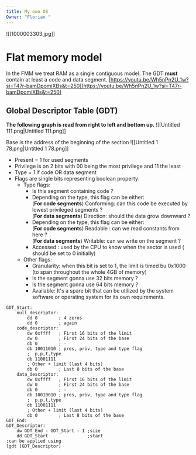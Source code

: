 ```yaml
---
title: My own OS
Owner: "Florian "
---
```

  
![[1000003303.jpg]]

# Flat memory model
In the FMM we treat RAM as a single contiguous model. The GDT **must** contain at least a code and data segment.
[https://youtu.be/Wh5nPn2U_1w?si=T47r-bamDpomiXBs&t=250](https://youtu.be/Wh5nPn2U_1w?si=T47r-bamDpomiXBs&t=250)
## Global Descriptor Table (GDT)
**The following graph is read from right to left and bottom up.**
![[Untitled 111.png|Untitled 111.png]]

Base is the address of the beginning of the section
![[Untitled 1 78.png|Untitled 1 78.png]]

- Present = 1 for used segments
- Privilege is on 2 bits with 00 being the most privilege and 11 the least
- Type = 1 if code OR data segment
- Flags are single bits representing boolean property:
    - Type flags:
        - Is this segment containing code ?
        - Depending on the type, this flag can be either:  
            (**For code segments**) Conforming: can this code be executed by lowest privileged segments ?  
            (**For data segments**) Direction: should the data grow downward ?
        - Depending on the type, this flag can be either:  
            (**For code segments**) Readable : can we read constants from here ?  
            (**For data segments**) Writable: can we write on the segment ?
        - Accessed : used by the CPU to know when the sector is used ( should be set to 0 initially)
    - Other flags:
        - Granularity: when this bit is set to 1, the limit is timed bu 0x1000 (to span throughout the whole 4GB of memory)
        - Is the segment gonna use 32 bits memory ?
        - Is the segment gonna use 64 bits memory ?
        - Available: It's a spare bit that can be utilized by the system software or operating system for its own requirements.
```Assembly
GDT_Start:
    null_descriptor:
        dd 0        ; 4 zeros
        dd 0        ; again
    code_descriptor:
        dw 0xffff   ; First 16 bits of the limit
        dw 0        ; First 24 bits of the base
        db 0        ; -
        db 10011010 ; pres, priv, type and type flag
        ;  p,p,t,type
        db 11001111
        ; Other + limit (last 4 bits)
        db 0        ; Last 8 bits of the base
    data_descriptor:
        dw 0xffff   ; First 16 bits of the limit
        dw 0        ; First 24 bits of the base
        db 0        ; -
        db 10010010 ; pres, priv, type and type flag
        ;  p,p,t,type
        db 11001111
        ; Other + limit (last 4 bits)
        db 0        ; Last 8 bits of the base
GDT_End:
GDT_Descriptor:
    dw GDT_End - GDT_Start - 1 ;size
    dd GDT_Start               ;start
;can be applied using
lgdt [GDT_Descriptor]
```